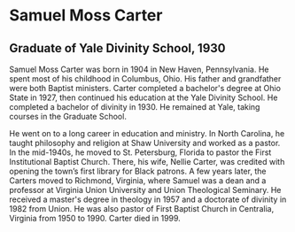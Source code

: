 # Samuel Moss Carter
## Graduate of Yale Divinity School, 1930
Samuel Moss Carter was born in 1904 in New Haven, Pennsylvania. He spent most of his childhood in Columbus, Ohio. His father and grandfather were both Baptist ministers. Carter completed a bachelor's degree at Ohio State in 1927, then continued his education at the Yale Divinity School. He completed a bachelor of divinity in 1930. He remained at Yale, taking courses in the Graduate School. 

He went on to a long career in education and ministry. In North Carolina, he taught philosophy and religion at Shaw University and worked as a pastor. In the mid-1940s, he moved to St. Petersburg, Florida to pastor the First Institutional Baptist Church. There, his wife, Nellie Carter, was credited with opening the town’s first library for Black patrons. A few years later, the Carters moved to Richmond, Virginia, where Samuel was a dean and a professor at Virginia Union University and Union Theological Seminary. He received a master's degree in theology in 1957 and a doctorate of divinity in 1982 from Union. He was also pastor of First Baptist Church in Centralia, Virginia from 1950 to 1990. Carter died in 1999. 
